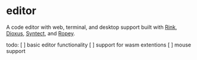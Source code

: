 # editor

A code editor with web, terminal, and desktop support built with [Rink](https://github.com/DioxusLabs/rink), [Dioxus](https://github.com/DioxusLabs/dioxus), [Syntect](https://github.com/trishume/syntect), and [Ropey](https://github.com/cessen/ropey).

todo:
[ ] basic editor functionality
[ ] support for wasm extentions
[ ] mouse support

